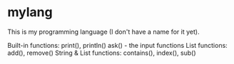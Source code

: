 # mylang

This is my programming language (I don't have a name for it yet).

Built-in functions:
print(), println()
ask() - the input functions
List functions: add(), remove()
String & List functions: contains(), index(), sub()

